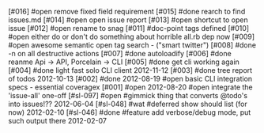 [#016] #open remove fixed field requirement
[#015]       #done rearch to find issues.md
[#014] #open open issue report
[#013] #open shortcut to open issue
[#012] #open rename to snag
[#011]       #doc-point tags defined
[#010] #open either do or don't do something about horrible all.rb dep now
[#009] #open awesome semantic open tag search - ("smart twitter")
[#008]       #done -n on all destructive actions
[#007]       #done autoloadify
[#006]       #done reanme Api -> API, Porcelain -> CLI
[#005]       #done get cli working again
[#004]       #done light fast solo CLI client 2012-11-12
[#003]       #done tree report of todos 2012-10-13
[#002]       #done 2012-08-19 #open basic CLI integration specs - essential coveragex
[#001]  #open 2012-08-20 #open integrate the 'issue-all' one-off
[#sl-097] #open #gimmick thing that converts @todo's into issues!?? 2012-06-04
[#sl-048]    #wat #deferred show should list (for now) 2012-02-10
[#sl-046]    #done #feature add verbose/debug mode, put such output there 2012-02-07
